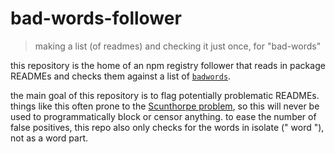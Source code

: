# bad-words-follower
> making a list (of readmes) and checking it just once, for "bad-words"

this repository is the home of an npm registry follower that reads in package READMEs
and checks them against a list of [`badwords`].

[`badwords`]: https://www.npmjs.com/package/badwords

the main goal of this repository is to flag potentially problematic READMEs. things
like this often prone to the [Scunthorpe problem], so this will never be used to
programmatically block or censor anything. to ease the number of false positives,
this repo also only checks for the words in isolate (" word "), not as a word part.

[Scunthorpe problem]: https://en.wikipedia.org/wiki/Scunthorpe_problem
